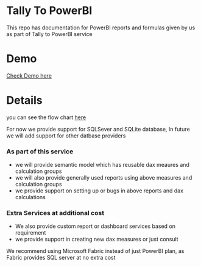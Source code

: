 # Tally To PowerBI
This repo has documentation for PowerBI reports and formulas given by us as part of Tally to PowerBI service

# Demo
[Check Demo here](https://app.fabric.microsoft.com/view?r=eyJrIjoiYWUyOTA3MGQtYzUyMy00MTk3LTg2MjgtN2Q1ZWY5YjM5NDhjIiwidCI6Ijk2YjA2YWFkLTc5YzUtNGEwZS1iODAxLWYwODkyOWRiYWQ4YyIsImMiOjEwfQ%3D%3D)

# Details
you can see the flow chart [here](/docs/flow.md)

For now we provide support for SQLSever and SQLite database, In future we will add support for other datbase providers

### As part of this service 
- we will provide semantic model which has reusable dax meaures and calculation groups  
- we will also provide generally used reports using above measures and calculation groups
- we provide support on setting up or bugs in above reports and dax calculations

### Extra Services at additional cost
- We also provide custom report or dashboard services based on requirement
- we provide support in creating new dax measures or just consult


We recommend using Microsoft Fabric instead of just PowerBI plan, as Fabric provides SQL server at no extra cost

